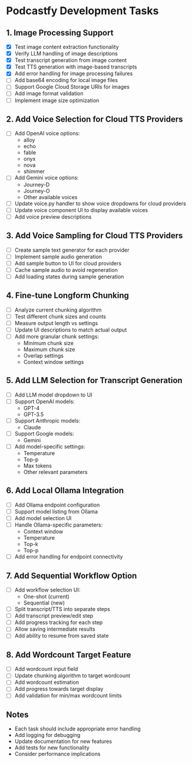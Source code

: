 # Podcastfy Development Tasks

## 1. Image Processing Support
- [x] Test image content extraction functionality
- [x] Verify LLM handling of image descriptions
- [x] Test transcript generation from image content
- [x] Test TTS generation with image-based transcripts
- [x] Add error handling for image processing failures
- [ ] Add base64 encoding for local image files
- [ ] Support Google Cloud Storage URIs for images
- [ ] Add image format validation
- [ ] Implement image size optimization

## 2. Add Voice Selection for Cloud TTS Providers
- [ ] Add OpenAI voice options:
  - alloy
  - echo
  - fable
  - onyx
  - nova
  - shimmer
- [ ] Add Gemini voice options:
  - Journey-D
  - Journey-O
  - Other available voices
- [ ] Update voice.py handler to show voice dropdowns for cloud providers
- [ ] Update voice component UI to display available voices
- [ ] Add voice preview descriptions

## 3. Add Voice Sampling for Cloud TTS Providers
- [ ] Create sample text generator for each provider
- [ ] Implement sample audio generation
- [ ] Add sample button to UI for cloud providers
- [ ] Cache sample audio to avoid regeneration
- [ ] Add loading states during sample generation

## 4. Fine-tune Longform Chunking
- [ ] Analyze current chunking algorithm
- [ ] Test different chunk sizes and counts
- [ ] Measure output length vs settings
- [ ] Update UI descriptions to match actual output
- [ ] Add more granular chunk settings:
  - Minimum chunk size
  - Maximum chunk size
  - Overlap settings
  - Context window settings

## 5. Add LLM Selection for Transcript Generation
- [ ] Add LLM model dropdown to UI
- [ ] Support OpenAI models:
  - GPT-4
  - GPT-3.5
- [ ] Support Anthropic models:
  - Claude
- [ ] Support Google models:
  - Gemini
- [ ] Add model-specific settings:
  - Temperature
  - Top-p
  - Max tokens
  - Other relevant parameters

## 6. Add Local Ollama Integration
- [ ] Add Ollama endpoint configuration
- [ ] Support model listing from Ollama
- [ ] Add model selection UI
- [ ] Handle Ollama-specific parameters:
  - Context window
  - Temperature
  - Top-k
  - Top-p
- [ ] Add error handling for endpoint connectivity

## 7. Add Sequential Workflow Option
- [ ] Add workflow selection UI:
  - One-shot (current)
  - Sequential (new)
- [ ] Split transcript/TTS into separate steps
- [ ] Add transcript preview/edit step
- [ ] Add progress tracking for each step
- [ ] Allow saving intermediate results
- [ ] Add ability to resume from saved state

## 8. Add Wordcount Target Feature
- [ ] Add wordcount input field
- [ ] Update chunking algorithm to target wordcount
- [ ] Add wordcount estimation
- [ ] Add progress towards target display
- [ ] Add validation for min/max wordcount limits

## Notes
- Each task should include appropriate error handling
- Add logging for debugging
- Update documentation for new features
- Add tests for new functionality
- Consider performance implications
